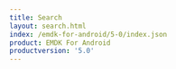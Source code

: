 ```yaml
---
title: Search
layout: search.html
index: /emdk-for-android/5-0/index.json
product: EMDK For Android
productversion: '5.0'
---
```


















